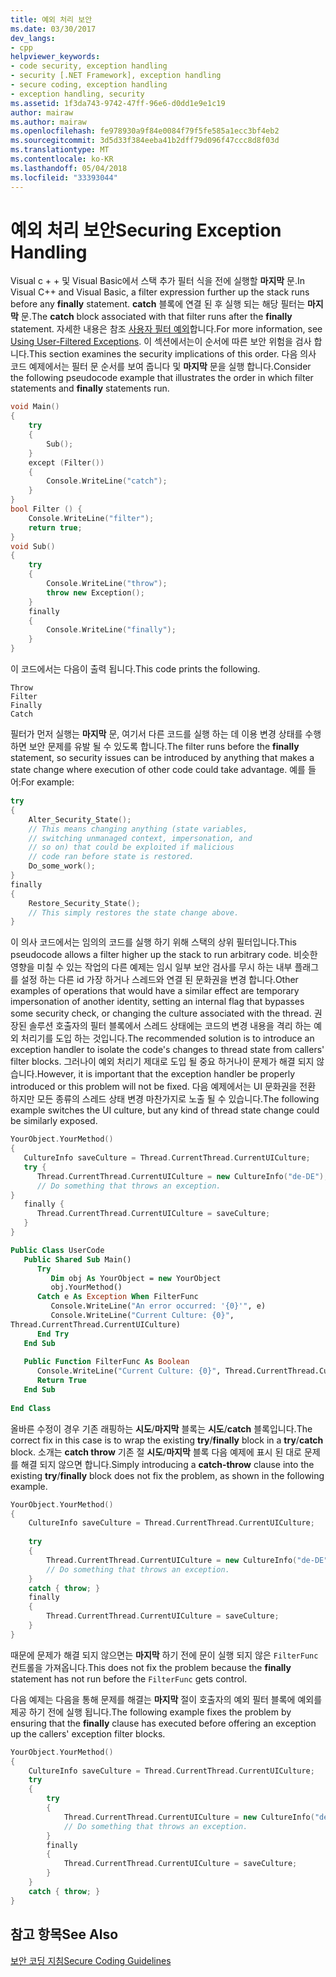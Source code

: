 ```yaml
---
title: 예외 처리 보안
ms.date: 03/30/2017
dev_langs:
- cpp
helpviewer_keywords:
- code security, exception handling
- security [.NET Framework], exception handling
- secure coding, exception handling
- exception handling, security
ms.assetid: 1f3da743-9742-47ff-96e6-d0dd1e9e1c19
author: mairaw
ms.author: mairaw
ms.openlocfilehash: fe978930a9f84e0084f79f5fe585a1ecc3bf4eb2
ms.sourcegitcommit: 3d5d33f384eeba41b2dff79d096f47ccc8d8f03d
ms.translationtype: MT
ms.contentlocale: ko-KR
ms.lasthandoff: 05/04/2018
ms.locfileid: "33393044"
---
```

# <a name="securing-exception-handling"></a><span data-ttu-id="926e3-102">예외 처리 보안</span><span class="sxs-lookup"><span data-stu-id="926e3-102">Securing Exception Handling</span></span>
<span data-ttu-id="926e3-103">Visual c + + 및 Visual Basic에서 스택 추가 필터 식을 전에 실행할 **마지막** 문.</span><span class="sxs-lookup"><span data-stu-id="926e3-103">In Visual C++ and Visual Basic, a filter expression further up the stack runs before any **finally** statement.</span></span> <span data-ttu-id="926e3-104">**catch** 블록에 연결 된 후 실행 되는 해당 필터는 **마지막** 문.</span><span class="sxs-lookup"><span data-stu-id="926e3-104">The **catch** block associated with that filter runs after the **finally** statement.</span></span> <span data-ttu-id="926e3-105">자세한 내용은 참조 [사용자 필터 예외](../../../docs/standard/exceptions/using-user-filtered-exception-handlers.md)합니다.</span><span class="sxs-lookup"><span data-stu-id="926e3-105">For more information, see [Using User-Filtered Exceptions](../../../docs/standard/exceptions/using-user-filtered-exception-handlers.md).</span></span> <span data-ttu-id="926e3-106">이 섹션에서는이 순서에 따른 보안 위험을 검사 합니다.</span><span class="sxs-lookup"><span data-stu-id="926e3-106">This section examines the security implications of this order.</span></span> <span data-ttu-id="926e3-107">다음 의사 코드 예제에서는 필터 문 순서를 보여 줍니다 및 **마지막** 문을 실행 합니다.</span><span class="sxs-lookup"><span data-stu-id="926e3-107">Consider the following pseudocode example that illustrates the order in which filter statements and **finally** statements run.</span></span>  
  
```cpp  
void Main()   
{  
    try   
    {  
        Sub();  
    }   
    except (Filter())   
    {  
        Console.WriteLine("catch");  
    }  
}  
bool Filter () {  
    Console.WriteLine("filter");  
    return true;  
}  
void Sub()   
{  
    try   
    {  
        Console.WriteLine("throw");  
        throw new Exception();  
    }   
    finally   
    {  
        Console.WriteLine("finally");  
    }  
}                        
```  
  
 <span data-ttu-id="926e3-108">이 코드에서는 다음이 출력 됩니다.</span><span class="sxs-lookup"><span data-stu-id="926e3-108">This code prints the following.</span></span>  
  
```  
Throw  
Filter  
Finally  
Catch  
```  
  
 <span data-ttu-id="926e3-109">필터가 먼저 실행는 **마지막** 문, 여기서 다른 코드를 실행 하는 데 이용 변경 상태를 수행 하면 보안 문제를 유발 될 수 있도록 합니다.</span><span class="sxs-lookup"><span data-stu-id="926e3-109">The filter runs before the **finally** statement, so security issues can be introduced by anything that makes a state change where execution of other code could take advantage.</span></span> <span data-ttu-id="926e3-110">예를 들어:</span><span class="sxs-lookup"><span data-stu-id="926e3-110">For example:</span></span>  
  
```cpp  
try   
{  
    Alter_Security_State();  
    // This means changing anything (state variables,  
    // switching unmanaged context, impersonation, and   
    // so on) that could be exploited if malicious   
    // code ran before state is restored.  
    Do_some_work();  
}   
finally   
{  
    Restore_Security_State();  
    // This simply restores the state change above.  
}  
```  
  
 <span data-ttu-id="926e3-111">이 의사 코드에서는 임의의 코드를 실행 하기 위해 스택의 상위 필터입니다.</span><span class="sxs-lookup"><span data-stu-id="926e3-111">This pseudocode allows a filter higher up the stack to run arbitrary code.</span></span> <span data-ttu-id="926e3-112">비슷한 영향을 미칠 수 있는 작업의 다른 예제는 임시 일부 보안 검사를 무시 하는 내부 플래그를 설정 하는 다른 id 가장 하거나 스레드와 연결 된 문화권을 변경 합니다.</span><span class="sxs-lookup"><span data-stu-id="926e3-112">Other examples of operations that would have a similar effect are temporary impersonation of another identity, setting an internal flag that bypasses some security check, or changing the culture associated with the thread.</span></span> <span data-ttu-id="926e3-113">권장된 솔루션 호출자의 필터 블록에서 스레드 상태에는 코드의 변경 내용을 격리 하는 예외 처리기를 도입 하는 것입니다.</span><span class="sxs-lookup"><span data-stu-id="926e3-113">The recommended solution is to introduce an exception handler to isolate the code's changes to thread state from callers' filter blocks.</span></span> <span data-ttu-id="926e3-114">그러나이 예외 처리기 제대로 도입 될 중요 하거나이 문제가 해결 되지 않습니다.</span><span class="sxs-lookup"><span data-stu-id="926e3-114">However, it is important that the exception handler be properly introduced or this problem will not be fixed.</span></span> <span data-ttu-id="926e3-115">다음 예제에서는 UI 문화권을 전환 하지만 모든 종류의 스레드 상태 변경 마찬가지로 노출 될 수 있습니다.</span><span class="sxs-lookup"><span data-stu-id="926e3-115">The following example switches the UI culture, but any kind of thread state change could be similarly exposed.</span></span>  
  
```cpp  
YourObject.YourMethod()  
{  
   CultureInfo saveCulture = Thread.CurrentThread.CurrentUICulture;  
   try {  
      Thread.CurrentThread.CurrentUICulture = new CultureInfo("de-DE");  
      // Do something that throws an exception.  
}  
   finally {  
      Thread.CurrentThread.CurrentUICulture = saveCulture;  
   }  
}  
```  
  
```vb  
Public Class UserCode  
   Public Shared Sub Main()  
      Try  
         Dim obj As YourObject = new YourObject  
         obj.YourMethod()  
      Catch e As Exception When FilterFunc  
         Console.WriteLine("An error occurred: '{0}'", e)  
         Console.WriteLine("Current Culture: {0}",   
Thread.CurrentThread.CurrentUICulture)  
      End Try  
   End Sub  
  
   Public Function FilterFunc As Boolean  
      Console.WriteLine("Current Culture: {0}", Thread.CurrentThread.CurrentUICulture)  
      Return True  
   End Sub  
  
End Class  
```  
  
 <span data-ttu-id="926e3-116">올바른 수정이 경우 기존 래핑하는 **시도**/**마지막** 블록는 **시도**/**catch** 블록입니다.</span><span class="sxs-lookup"><span data-stu-id="926e3-116">The correct fix in this case is to wrap the existing **try**/**finally** block in a **try**/**catch** block.</span></span> <span data-ttu-id="926e3-117">소개는 **catch throw** 기존 절 **시도**/**마지막** 블록 다음 예제에 표시 된 대로 문제를 해결 되지 않으면 합니다.</span><span class="sxs-lookup"><span data-stu-id="926e3-117">Simply introducing a **catch-throw** clause into the existing **try**/**finally** block does not fix the problem, as shown in the following example.</span></span>  
  
```cpp  
YourObject.YourMethod()  
{  
    CultureInfo saveCulture = Thread.CurrentThread.CurrentUICulture;  
  
    try   
    {  
        Thread.CurrentThread.CurrentUICulture = new CultureInfo("de-DE");  
        // Do something that throws an exception.  
    }  
    catch { throw; }  
    finally   
    {  
        Thread.CurrentThread.CurrentUICulture = saveCulture;  
    }  
}  
```  
  
 <span data-ttu-id="926e3-118">때문에 문제가 해결 되지 않으면는 **마지막** 하기 전에 문이 실행 되지 않은 `FilterFunc` 컨트롤을 가져옵니다.</span><span class="sxs-lookup"><span data-stu-id="926e3-118">This does not fix the problem because the **finally** statement has not run before the `FilterFunc` gets control.</span></span>  
  
 <span data-ttu-id="926e3-119">다음 예제는 다음을 통해 문제를 해결는 **마지막** 절이 호출자의 예외 필터 블록에 예외를 제공 하기 전에 실행 됩니다.</span><span class="sxs-lookup"><span data-stu-id="926e3-119">The following example fixes the problem by ensuring that the **finally** clause has executed before offering an exception up the callers' exception filter blocks.</span></span>  
  
```cpp  
YourObject.YourMethod()  
{  
    CultureInfo saveCulture = Thread.CurrentThread.CurrentUICulture;  
    try    
    {  
        try   
        {  
            Thread.CurrentThread.CurrentUICulture = new CultureInfo("de-DE");  
            // Do something that throws an exception.  
        }  
        finally   
        {  
            Thread.CurrentThread.CurrentUICulture = saveCulture;  
        }  
    }  
    catch { throw; }  
}  
```  
  
## <a name="see-also"></a><span data-ttu-id="926e3-120">참고 항목</span><span class="sxs-lookup"><span data-stu-id="926e3-120">See Also</span></span>  
 [<span data-ttu-id="926e3-121">보안 코딩 지침</span><span class="sxs-lookup"><span data-stu-id="926e3-121">Secure Coding Guidelines</span></span>](../../../docs/standard/security/secure-coding-guidelines.md)
